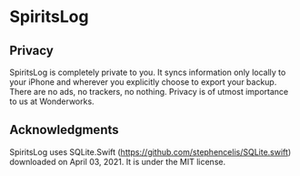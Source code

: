 # SpiritsLog
## Privacy
SpiritsLog is completely private to you.  It syncs information only locally to your iPhone and wherever you explicitly choose to export your backup.  There are no ads, no trackers, no nothing.  Privacy is of utmost importance to us at Wonderworks.

## Acknowledgments
SpiritsLog uses SQLite.Swift (https://github.com/stephencelis/SQLite.swift) downloaded on April 03, 2021.  It is under the MIT license.
